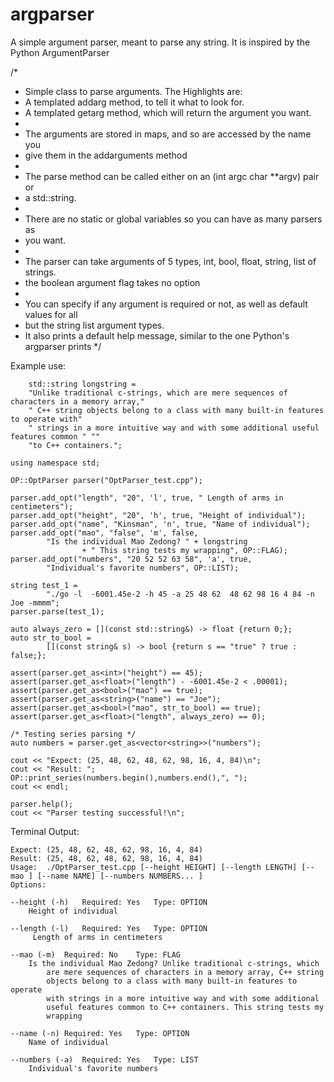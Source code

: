 argparser
=========

A simple argument parser, meant to parse any string. It is inspired by the Python ArgumentParser

/*
 * Simple class to parse arguments. The Highlights are:
 * 	A templated addarg method, to tell it what to look for.
 * 	A templated getarg method, which will return the argument you want.
 *
 * The arguments are stored in maps, and so are accessed by the name you
 * 	give them in the addarguments method
 *
 * The parse method can be called either on an (int argc char **argv) pair or
 * 	a std::string.
 *
 * There are no static or global variables so you can have as many parsers as
 * 	you want.
 *
 * The parser can take arguments of 5 types, int, bool, float, string, list of strings.
 * 	the boolean argument flag takes no option
 *
 * You can specify if any argument is required or not, as well as default values for all
 * 	but the string list argument types.
 * It also prints a default help message, similar to the one Python's argparser prints
 */

Example use:

		std::string longstring =
		"Unlike traditional c-strings, which are mere sequences of characters in a memory array,"
		" C++ string objects belong to a class with many built-in features to operate with"
		" strings in a more intuitive way and with some additional useful features common " ""
		"to C++ containers.";

	using namespace std;

	OP::OptParser parser("OptParser_test.cpp");

	parser.add_opt("length", "20", 'l', true, " Length of arms in centimeters");
	parser.add_opt("height", "20", 'h', true, "Height of individual");
	parser.add_opt("name", "Kinsman", 'n', true, "Name of individual");
	parser.add_opt("mao", "false", 'm', false,
			"Is the individual Mao Zedong? " + longstring
					+ " This string tests my wrapping", OP::FLAG);
	parser.add_opt("numbers", "20 52 52 63 58", 'a', true,
			"Individual's favorite numbers", OP::LIST);

	string test_1 =
			"./go -l  -6001.45e-2 -h 45 -a 25 48 62  48 62 98 16 4 84 -n Joe -mmmm";
	parser.parse(test_1);

	auto always_zero = [](const std::string&) -> float {return 0;};
	auto str_to_bool =
			[](const string& s) -> bool {return s == "true" ? true : false;};

	assert(parser.get_as<int>("height") == 45);
	assert(parser.get_as<float>("length") - -6001.45e-2 < .00001);
	assert(parser.get_as<bool>("mao") == true);
	assert(parser.get_as<string>("name") == "Joe");
	assert(parser.get_as<bool>("mao", str_to_bool) == true);
	assert(parser.get_as<float>("length", always_zero) == 0);

	/* Testing series parsing */
	auto numbers = parser.get_as<vector<string>>("numbers");

	cout << "Expect: (25, 48, 62, 48, 62, 98, 16, 4, 84)\n";
	cout << "Result: ";
	OP::print_series(numbers.begin(),numbers.end(),", ");
	cout << endl;

	parser.help();
	cout << "Parser testing successful!\n";

Terminal Output:

	Expect: (25, 48, 62, 48, 62, 98, 16, 4, 84)
	Result: (25, 48, 62, 48, 62, 98, 16, 4, 84)
	Usage:	./OptParser_test.cpp [--height HEIGHT] [--length LENGTH] [--mao ] [--name NAME] [--numbers NUMBERS... ] 
	Options:
	
	--height (-h)	Required: Yes	Type: OPTION
		Height of individual
	
	--length (-l)	Required: Yes	Type: OPTION
		 Length of arms in centimeters
	
	--mao (-m)	Required: No	Type: FLAG
		Is the individual Mao Zedong? Unlike traditional c-strings, which 
			are mere sequences of characters in a memory array, C++ string 
			objects belong to a class with many built-in features to operate 
			with strings in a more intuitive way and with some additional 
			useful features common to C++ containers. This string tests my 
			wrapping
	
	--name (-n)	Required: Yes	Type: OPTION
		Name of individual
	
	--numbers (-a)	Required: Yes	Type: LIST
		Individual's favorite numbers
